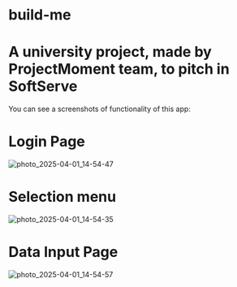 # build-me

# A university project, made by ProjectMoment team, to pitch in SoftServe

You can see a screenshots of functionality of this app:


   # Login Page
   
   ![photo_2025-04-01_14-54-47](https://github.com/user-attachments/assets/54f41690-a3db-4be1-8219-11585e2cc41c)

   # Selection menu
   
   ![photo_2025-04-01_14-54-35](https://github.com/user-attachments/assets/978e7b49-99c0-4659-b921-235df0ae1b12)

   # Data Input Page
   
   ![photo_2025-04-01_14-54-57](https://github.com/user-attachments/assets/2ca40c2f-d170-4d04-8ac7-0fb67104e857)

